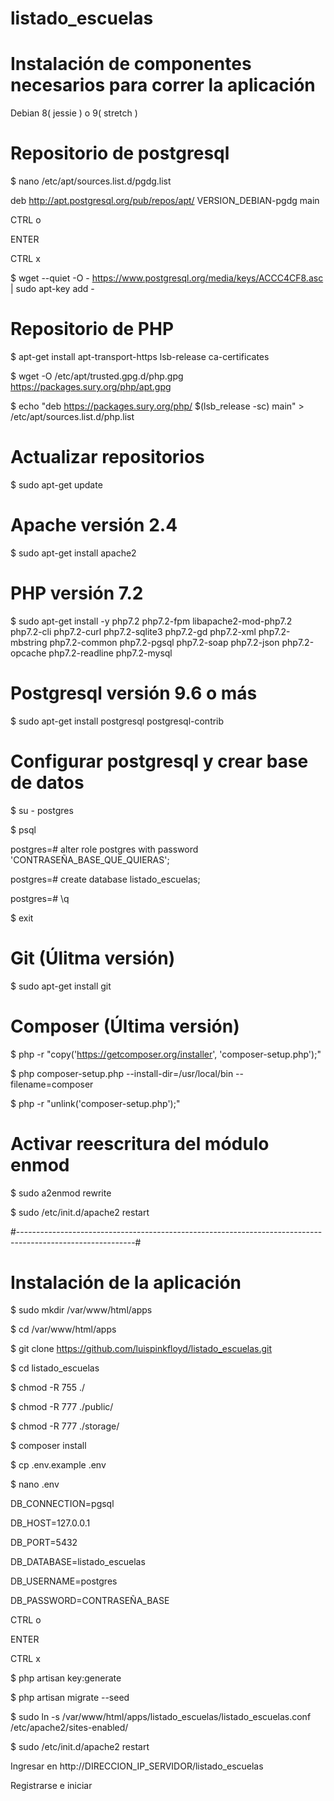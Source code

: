 # listado_escuelas

# Instalación de componentes necesarios para correr la aplicación

Debian 8( jessie ) o  9( stretch )

# Repositorio de postgresql

$ nano /etc/apt/sources.list.d/pgdg.list

deb http://apt.postgresql.org/pub/repos/apt/ VERSION_DEBIAN-pgdg main

CTRL o

ENTER

CTRL x

$ wget --quiet -O - https://www.postgresql.org/media/keys/ACCC4CF8.asc | sudo apt-key add -

# Repositorio de PHP

$ apt-get install apt-transport-https lsb-release ca-certificates

$ wget -O /etc/apt/trusted.gpg.d/php.gpg https://packages.sury.org/php/apt.gpg

$ echo "deb https://packages.sury.org/php/ $(lsb_release -sc) main" > /etc/apt/sources.list.d/php.list

# Actualizar repositorios

$ sudo apt-get update

# Apache versión 2.4

$ sudo apt-get install apache2

# PHP versión 7.2

$ sudo apt-get install -y php7.2 php7.2-fpm libapache2-mod-php7.2 php7.2-cli php7.2-curl php7.2-sqlite3 php7.2-gd php7.2-xml php7.2-mbstring php7.2-common php7.2-pgsql php7.2-soap php7.2-json php7.2-opcache php7.2-readline php7.2-mysql

# Postgresql versión 9.6 o más

$ sudo apt-get install postgresql postgresql-contrib

# Configurar postgresql y crear base de datos

$ su - postgres

$ psql

postgres=# alter role postgres with password 'CONTRASEÑA_BASE_QUE_QUIERAS';

postgres=# create database listado_escuelas;

postgres=# \q

$ exit

# Git (Úlitma versión)

$ sudo apt-get install git

# Composer (Última versión)

$ php -r "copy('https://getcomposer.org/installer', 'composer-setup.php');"

$ php composer-setup.php --install-dir=/usr/local/bin --filename=composer

$ php -r "unlink('composer-setup.php');"

# Activar reescritura del módulo enmod

$ sudo a2enmod rewrite

$ sudo /etc/init.d/apache2 restart

#-----------------------------------------------------------------------------------------------------------#

# Instalación de la aplicación

$ sudo mkdir /var/www/html/apps

$ cd /var/www/html/apps

$ git clone https://github.com/luispinkfloyd/listado_escuelas.git

$ cd listado_escuelas

$ chmod -R 755 ./

$ chmod -R 777 ./public/

$ chmod -R 777 ./storage/

$ composer install

$ cp .env.example .env

$ nano .env 

DB_CONNECTION=pgsql

DB_HOST=127.0.0.1

DB_PORT=5432

DB_DATABASE=listado_escuelas

DB_USERNAME=postgres

DB_PASSWORD=CONTRASEÑA_BASE


CTRL o

ENTER

CTRL x

$ php artisan key:generate

$ php artisan migrate --seed

$ sudo ln -s /var/www/html/apps/listado_escuelas/listado_escuelas.conf /etc/apache2/sites-enabled/

$ sudo /etc/init.d/apache2 restart

Ingresar en http://DIRECCION_IP_SERVIDOR/listado_escuelas 

Registrarse e iniciar










